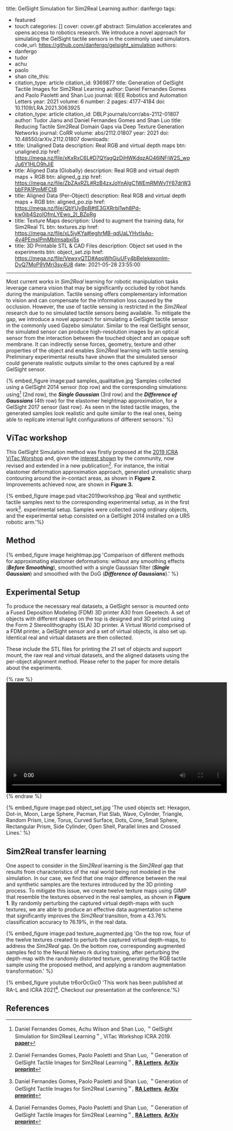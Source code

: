 title: GelSight Simulation for Sim2Real Learning
author: danfergo
tags:
  - featured
  - touch
categories: []
cover: cover.gif
abstract: Simulation accelerates and opens access to robotics research. We introduce a novel approach for simulating the GelSight tactile sensors in the commonly used simulators.
code_url: https://github.com/danfergo/gelsight_simulation
authors:
  - danfergo
  - tudor
  - achu
  - paolo
  - shan
cite_this: 
  - citation_type: article 
    citation_id: 9369877
    title: Generation of GelSight Tactile Images for Sim2Real Learning
    author: Daniel Fernandes Gomes and Paolo Paoletti and Shan Luo
    journal: IEEE Robotics and Automation Letters
    year: 2021
    volume: 6
    number: 2
    pages: 4177-4184
    doi: 10.1109/LRA.2021.3063925
  - citation_type: article
    citation_id: DBLP:journals/corr/abs-2112-01807
    author: Tudor Jianu and Daniel Fernandes Gomes and Shan Luo
    title: Reducing Tactile Sim2Real Domain Gaps via Deep Texture Generation Networks
    journal: CoRR
    volume: abs/2112.01807
    year: 2021
    doi: 10.48550/arXiv.2112.01807
downloads:
  - title: Unaligned Data
    description: Real RGB and virtual depth maps
    btn: unaligned.zip
    href: https://mega.nz/file/xKxRxC6L#D7QYagQzDjHWKdqzAO46lNFiW2S_wpJu6Y1HLO9hJjE
  - title: Aligned Data (Globally)
    description: Real RGB and virtual depth maps + RGB
    btn: aligned_g.zip
    href: https://mega.nz/file/ZbZAxRZL#RzB4zxJoYnAlgC1WEmRMWv1Y67drW3bbFPA1PmMFCt8
  - title: Aligned Data (Per-Object)
    description: Real RGB and virtual depth maps + RGB
    btn: aligned_po.zip
    href: https://mega.nz/file/QbYUyBpB#tE3GXRrbl1wh8Pd-kw0ib4SzoIOfmLYEwo_2I_BZpRg
  - title: Texture Maps
    description: Used to augment the training data, for Sim2Real TL
    btn: textures.zip
    href: https://mega.nz/file/xL5jyKYa#leghrMB-qdUaLYHvtlsAo-4v4PEmslPmMblmsabxj5s
  - title: 3D Printable STL & CAD Files
    description: Object set used in the experiments
    btn: object_set.zip
    href: https://mega.nz/file/VewxyQTD#AppWhGiuUFy4bBeIekexonlm-DyQ7MoP9VMri3sy4U8
date: 2021-05-28 23:55:00
---

Most current works in *Sim2Real* learning for robotic manipulation tasks leverage camera vision that may be significantly occluded by robot hands during the manipulation. Tactile sensing offers complementary information to vision and can compensate for the information loss caused by the occlusion. However, the use of tactile sensing is restricted in the *Sim2Real* research due to no simulated tactile sensors being available. To mitigate the gap, we introduce a novel approach for simulating a GelSight tactile sensor in the commonly used Gazebo simulator. Similar to the real GelSight sensor, the simulated sensor can produce high-resolution images by an optical sensor from the interaction between the touched object and an opaque soft membrane. It can indirectly sense forces, geometry, texture and other properties of the object and enables *Sim2Real* learning with tactile sensing. Preliminary experimental results have shown that the simulated sensor could generate realistic outputs similar to the ones captured by a real GelSight sensor. 

{% embed_figure image:pad samples_qualitative.jpg 'Samples collected using a GelSight 2014 sensor (top row) and the corresponding simulations: using[^2] (2nd row), the ***Single Gaussian*** (3rd row) and the ***Difference of Gaussians*** (4th row) for the elastomer heightmap approximation, for a GelSight 2017 sensor (last row). As seen in the listed tactile images, the generated samples look realistic and quite similar to the real ones, being able to replicate internal light configurations of different sensors.' %}


## ViTac workshop 

This GelSight Simulation method was firstly proposed at the [2019 ICRA ViTac Worshop](http://wordpress.csc.liv.ac.uk/smartlab/icra-2019-vitac-workshop/) and, given the  [interest shown](https://scholar.google.com/scholar?oi=bibs&hl=en&cites=1347008206220158376) by the community, now revised and extended in a new publication[^1]. For instance, the initial elastomer deformation approximation approach, generated unrealistic sharp contouring around the in-contact areas, as shown in **Figure 2**. Improvements achieved now, are shown in **Figure 3.**

{% embed_figure image:pad vitac2019workshop.jpg 'Real and synthetic tactile samples next to the corresponding experimental setup, as in the first work[^1]. experimental setup. Samples were collected using ordinary objects, and the experimental setup consisted on a GelSight 2014 installed on a UR5 robotic arm.'%}



## Method

{% embed_figure image heightmap.jpg 'Comparison of different methods for approximating elastomer deformations: without any smoothing effects (***Before Smoothing***), smoothed with a single Gaussian filter (***Single Gaussian***) and smoothed with the DoG (***Difference of Gaussians***).' %}

## Experimental Setup 
To produce the necessary real datasets, a GelSight sensor is mounted onto a Fused Deposition Modeling (FDM) 3D printer A30 from Geeetech. A set of objects with different shapes on the top is designed and 3D printed using the Form 2 Stereolithography (SLA) 3D printer. A Virtual World comprised of a FDM printer, a GelSight sensor and a set of virtual objects, is also set up. Identical real and virtual datasets are then collected.


These include the STL files for printing the 21 set of objects and support mount,
the raw real and virtual datasets, and the aligned datasets using the per-object alignment method.
Please refer to the paper for more details about the experiments.

{% raw %}
<video width="600" height="300" controls>
  <source src="data_collection.webm" type="video/mp4">
Your browser does not support the video tag.</video>
{% endraw %}


{% embed_figure image:pad object_set.jpg 'The used objects set: Hexagon, Dot-in, Moon, Large Sphere, Pacman, Flat Slab, Wave, Cylinder, Triangle, Random Prism, Line, Torus, Curved Surface, Dots, Cone, Small Sphere, Rectangular Prism, Side Cylinder, Open Shell, Parallel lines and Crossed Lines.' %}






## Sim2Real transfer learning 

One aspect to consider in the *Sim2Real* learning is the *Sim2Real* gap that results from characteristics of the real world being not modeled in the simulation. In our case, we find that one major difference between the real and synthetic samples are the textures introduced by the 3D printing process. To mitigate this issue, we create twelve texture maps using GIMP that resemble the textures observed in the real samples, as shown in **Figure 1**. By randomly perturbing the captured virtual depth-maps with such textures, we are able to produce an effective data augmentation scheme that significantly improves the *Sim2Real* transition, from a 43.76% classification accuracy to 76.19%, in the real data.

{% embed_figure image:pad texture_augmented.jpg 'On the top row, four of the twelve textures created to perturb the captured virtual depth-maps, to address the *Sim2Real* gap.  On the bottom row, corresponding augmented samples fed to the Neural Netwo
rk during training, after perturbing the depth-map  with the randomly distorted texture, generating the RGB tactile sample using the proposed method, and applying a random augmentation transformation.' %}

{% embed_figure youtube tr6orOcGic0 'This work has been published at RA-L and ICRA 2021[^1]. Checkout our presentation at the conference.'%}


## References
[^1]: Daniel Fernandes Gomes, Paolo Paoletti and Shan Luo, &#65282;Generation of GelSight Tactile Images for Sim2Real Learning&#65282;,  **[RA Letters](https://ieeexplore.ieee.org/abstract/document/9369877)**, **[ArXiv preprint](https://arxiv.org/abs/2101.07169)**
[^2]: Daniel Fernandes Gomes, Achu Wilson and Shan Luo, &#65282;GelSight Simulation for Sim2Real Learning&#65282;, ViTac Workshop ICRA 2019. **[paper](http://wordpress.csc.liv.ac.uk/smartlab/wp-content/uploads/sites/5/2019/06/ICRA2019ViTac_paper_8.pdf)**